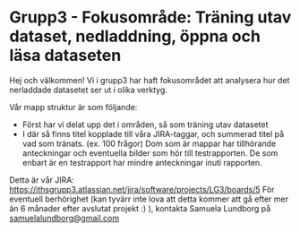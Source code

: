 # Grupp3 - Fokusområde: Träning utav dataset, nedladdning, öppna och läsa dataseten
Hej och välkommen! 
Vi i grupp3 har haft fokusområdet att analysera hur det nerladdade datasetet ser ut i olika verktyg. 

Vår mapp struktur är som följande: 
- Först har vi delat upp det i områden, så som träning utav datasetet
- I där så finns titel kopplade till våra JIRA-taggar, och summerad titel på vad som tränats. (ex. 100 frågor) 
  Dom som är mappar har tillhörande anteckningar och eventuella bilder som hör till testrapporten. De som enbart är en testrapport har mindre anteckningar inuti rapporten. 

Detta är vår JIRA:
https://ithsgrupp3.atlassian.net/jira/software/projects/LG3/boards/5
För eventuell berhörighet (kan tyvärr inte lova att detta kommer att gå efter mer än 6 månader efter avslutat projekt :) ), 
kontakta Samuela Lundborg på samuelalundborg@gmail.com

